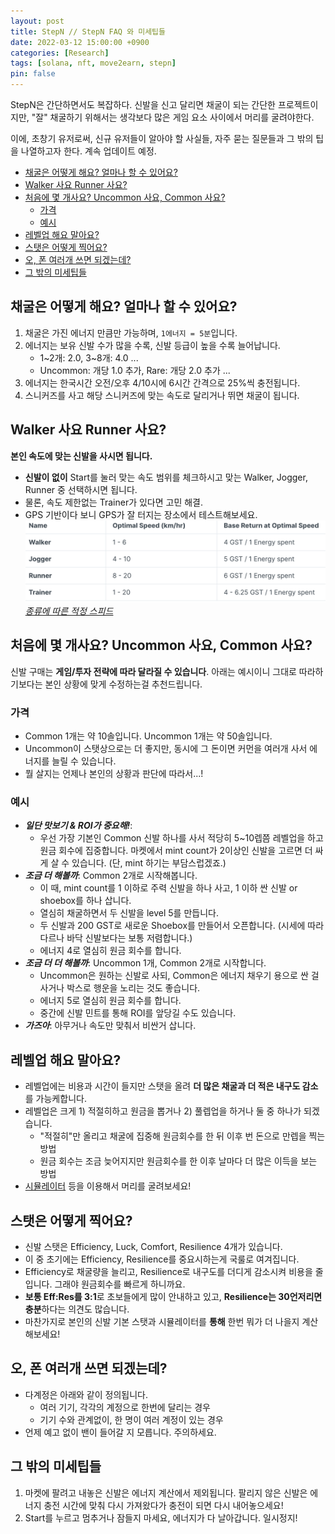 ```yaml
---
layout: post
title: StepN // StepN FAQ 와 미세팁들
date: 2022-03-12 15:00:00 +0900
categories: [Research]
tags: [solana, nft, move2earn, stepn]
pin: false
---
```


StepN은 간단하면서도 복잡하다.
신발을 신고 달리면 채굴이 되는 간단한 프로젝트이지만, "잘" 채굴하기 위해서는 생각보다 많은 게임 요소 사이에서 머리를 굴려야한다.

이에, 초창기 유저로써, 신규 유저들이 알아야 할 사실들, 자주 묻는 질문들과 그 밖의 팁을 나열하고자 한다. 계속 업데이트 예정.

- [채굴은 어떻게 해요? 얼마나 할 수 있어요?](#채굴은-어떻게-해요-얼마나-할-수-있어요)
- [Walker 사요 Runner 사요?](#walker-사요-runner-사요)
- [처음에 몇 개사요? Uncommon 사요, Common 사요?](#처음에-몇-개사요-uncommon-사요-common-사요)
  - [가격](#가격)
  - [예시](#예시)
- [레벨업 해요 말아요?](#레벨업-해요-말아요)
- [스탯은 어떻게 찍어요?](#스탯은-어떻게-찍어요)
- [오, 폰 여러개 쓰면 되겠는데?](#오-폰-여러개-쓰면-되겠는데)
- [그 밖의 미세팁들](#그-밖의-미세팁들)

## 채굴은 어떻게 해요? 얼마나 할 수 있어요?
1. 채굴은 가진 에너지 만큼만 가능하며, `1에너지 = 5분`입니다.
2. 에너지는 보유 신발 수가 많을 수록, 신발 등급이 높을 수록 늘어납니다.
   - 1~2개: 2.0, 3~8개: 4.0 ...
   - Uncommon: 개당 1.0 추가, Rare: 개당 2.0 추가 ...
3. 에너지는 한국시간 오전/오후 4/10시에 6시간 간격으로 25%씩 충전됩니다.
4. 스니커즈를 사고 해당 스니커즈에 맞는 속도로 달리거나 뛰면 채굴이 됩니다.

## Walker 사요 Runner 사요?
**본인 속도에 맞는 신발을 사시면 됩니다.**
- **신발이 없이** Start를 눌러 맞는 속도 범위를 체크하시고 맞는 Walker, Jogger, Runner 중 선택하시면 됩니다. 
- 물론, 속도 제한없는 Trainer가 있다면 고민 해결.
- GPS 기반이다 보니 GPS가 잘 터지는 장소에서 테스트해보세요.
![종류에 따른 적정 스피드](/assets/img/stepn/type_speed.png)
*[종류에 따른 적정 스피드](https://whitepaper.stepn.com/game-fi-elements/sneakers)*

## 처음에 몇 개사요? Uncommon 사요, Common 사요?
신발 구매는 **게임/투자 전략에 따라 달라질 수 있습니다**. 아래는 예시이니 그대로 따라하기보다는 본인 상황에 맞게 수정하는걸 추천드립니다.
### 가격
- Common 1개는 약 10솔입니다. Uncommon 1개는 약 50솔입니다.
- Uncommon이 스탯상으로는 더 좋지만, 동시에 그 돈이면 커먼을 여러개 사서 에너지를 늘릴 수 있습니다.
- 뭘 살지는 언제나 본인의 상황과 판단에 따라서...!

### 예시
- ***일단 맛보기 & ROI가 중요해!***: 
  - 우선 가장 기본인 Common 신발 하나를 사서 적당히 5~10렙쯤 레벨업을 하고 원금 회수에 집중합니다. 마켓에서 mint count가 2이상인 신발을 고르면 더 싸게 살 수 있습니다. (단, mint 하기는 부담스럽겠죠.)
- ***조금 더 해볼까***: Common 2개로 시작해봅니다. 
  - 이 때, mint count를 1 이하로 주력 신발을 하나 사고, 1 이하 싼 신발 or shoebox를 하나 삽니다. 
  - 열심히 채굴하면서 두 신발을 level 5를 만듭니다.
  - 두 신발과 200 GST로 새로운 Shoebox를 만들어서 오픈합니다. (시세에 따라 다르나 바닥 신발보다는 보통 저렴합니다.)
  - 에너지 4로 열심히 원금 회수를 합니다. 
- ***조금 더 더 해볼까***: Uncommon 1개, Common 2개로 시작합니다.
  - Uncommon은 원하는 신발로 사되, Common은 에너지 채우기 용으로 싼 걸 사거나 박스로 행운을 노리는 것도 좋습니다.
  - 에너지 5로 열심히 원금 회수를 합니다.
  - 중간에 신발 민트를 통해 ROI를 앞당길 수도 있습니다.
- ***가즈아***: 아무거나 속도만 맞춰서 비싼거 삽니다.

## 레벨업 해요 말아요?
- 레벨업에는 비용과 시간이 들지만 스탯을 올려 **더 많은 채굴과 더 적은 내구도 감소**를 가능케합니다.
- 레벨업은 크게 1) 적절히하고 원금을 뽑거나 2) 풀렙업을 하거나 둘 중 하나가 되겠습니다.
  - "적절히"만 올리고 채굴에 집중해 원금회수를 한 뒤 이후 번 돈으로 만렙을 찍는 방법
  - 원금 회수는 조금 늦어지지만 원금회수를 한 이후 날마다 더 많은 이득을 보는 방법
- [시뮬레이터](https://stepn-simulator.xyz/index) 등을 이용해서 머리를 굴려보세요!

## 스탯은 어떻게 찍어요?
- 신발 스탯은 Efficiency, Luck, Comfort, Resilience 4개가 있습니다.
- 이 중 초기에는 Efficiency, Resilience를 중요시하는게 국룰로 여겨집니다.
- Efficiency로 채굴량을 늘리고, Resilience로 내구도를 더디게 감소시켜 비용을 줄입니다. 그래야 원금회수를 빠르게 하니까요.
- **보통 Eff:Res를 3:1**로 초보들에게 많이 안내하고 있고, **Resilience는 30언저리면 충분**하다는 의견도 많습니다.
- 마찬가지로 본인의 신발 기본 스탯과 시뮬레이터를 **통해** 한번 뭐가 더 나을지 계산해보세요! 

## 오, 폰 여러개 쓰면 되겠는데?
- 다계정은 아래와 같이 정의됩니다.
  - 여러 기기, 각각의 계정으로 한번에 달리는 경우
  - 기기 수와 관계없이, 한 명이 여러 계정이 있는 경우
- 언제 예고 없이 밴이 들어갈 지 모릅니다. 주의하세요.

## 그 밖의 미세팁들
1. 마켓에 팔려고 내놓은 신발은 에너지 계산에서 제외됩니다. 팔리지 않은 신발은 에너지 충전 시간에 맞춰 다시 가져왔다가 충전이 되면 다시 내어놓으세요!
2. Start를 누르고 멈추거나 잠들지 마세요, 에너지가 다 날아갑니다. 일시정지!
